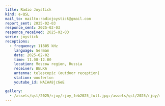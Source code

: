 ```yaml
---
title: Radio Joystick
kind: e-QSL
mail_to: mailto:radiojoystick@gmail.com
report_sent: 2025-02-03
responce_sent: 2025-02-03
responce_received: 2025-02-03
serie: joystick
receptions:
  - frequency: 11805 kHz
    language: German
    date: 2025-02-02
    time: 11.00-12.00
    location: Moscow region, Russia
    receiver: BELKA
    antenna: telescopic (outdoor reception)
    station: wooferton
    youtube_id: NAIAA8jc6eE

gallery:
  - /assets/qsl/2025/rjoy/rjoy_feb2025_full.jpg:/assets/qsl/2025/rjoy/rjoy_feb2025_small.jpg
---
```

